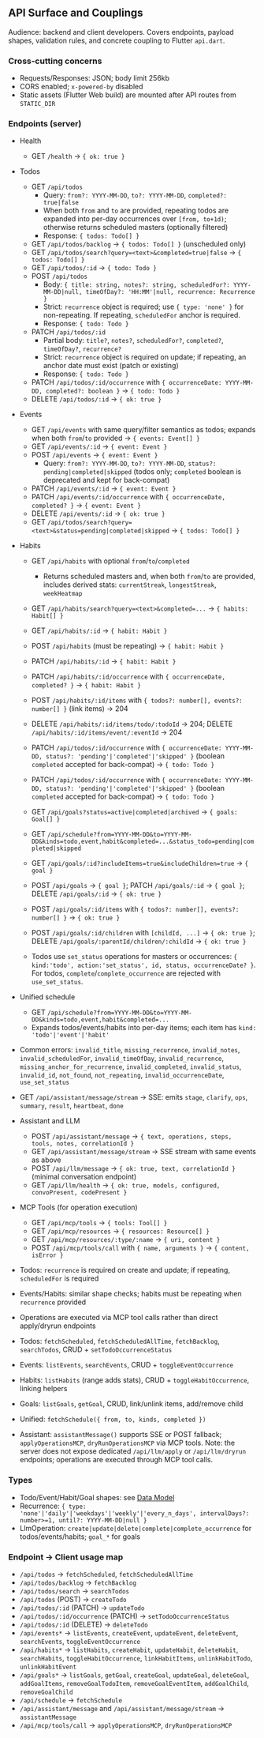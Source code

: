 ## API Surface and Couplings

Audience: backend and client developers. Covers endpoints, payload shapes, validation rules, and concrete coupling to Flutter `api.dart`.

### Cross-cutting concerns

- Requests/Responses: JSON; body limit 256kb
- CORS enabled; `x-powered-by` disabled
- Static assets (Flutter Web build) are mounted after API routes from `STATIC_DIR`

### Endpoints (server)

- Health
  - GET `/health` → `{ ok: true }`

- Todos
  - GET `/api/todos`
    - Query: `from?: YYYY-MM-DD`, `to?: YYYY-MM-DD`, `completed?: true|false`
    - When both `from` and `to` are provided, repeating todos are expanded into per-day occurrences over `[from, to+1d)`; otherwise returns scheduled masters (optionally filtered)
    - Response: `{ todos: Todo[] }`
  - GET `/api/todos/backlog` → `{ todos: Todo[] }` (unscheduled only)
  - GET `/api/todos/search?query=<text>&completed=true|false` → `{ todos: Todo[] }`
  - GET `/api/todos/:id` → `{ todo: Todo }`
  - POST `/api/todos`
    - Body: `{ title: string, notes?: string, scheduledFor?: YYYY-MM-DD|null, timeOfDay?: 'HH:MM'|null, recurrence: Recurrence }`
    - Strict: `recurrence` object is required; use `{ type: 'none' }` for non-repeating. If repeating, `scheduledFor` anchor is required.
    - Response: `{ todo: Todo }`
  - PATCH `/api/todos/:id`
    - Partial body: `title?`, `notes?`, `scheduledFor?`, `completed?`, `timeOfDay?`, `recurrence?`
    - Strict: `recurrence` object is required on update; if repeating, an anchor date must exist (patch or existing)
    - Response: `{ todo: Todo }`
  - PATCH `/api/todos/:id/occurrence` with `{ occurrenceDate: YYYY-MM-DD, completed?: boolean }` → `{ todo: Todo }`
  - DELETE `/api/todos/:id` → `{ ok: true }`

- Events
  - GET `/api/events` with same query/filter semantics as todos; expands when both `from`/`to` provided → `{ events: Event[] }`
  - GET `/api/events/:id` → `{ event: Event }`
  - POST `/api/events` → `{ event: Event }`
    - Query: `from?: YYYY-MM-DD`, `to?: YYYY-MM-DD`, `status?: pending|completed|skipped` (todos only; `completed` boolean is deprecated and kept for back-compat)
  - PATCH `/api/events/:id` → `{ event: Event }`
  - PATCH `/api/events/:id/occurrence` with `{ occurrenceDate, completed? }` → `{ event: Event }`
  - DELETE `/api/events/:id` → `{ ok: true }`
  - GET `/api/todos/search?query=<text>&status=pending|completed|skipped` → `{ todos: Todo[] }`
- Habits
  - GET `/api/habits` with optional `from`/`to`/`completed`
    - Returns scheduled masters and, when both `from`/`to` are provided, includes derived stats: `currentStreak`, `longestStreak`, `weekHeatmap`
  - GET `/api/habits/search?query=<text>&completed=...` → `{ habits: Habit[] }`
  - GET `/api/habits/:id` → `{ habit: Habit }`
  - POST `/api/habits` (must be repeating) → `{ habit: Habit }`
  - PATCH `/api/habits/:id` → `{ habit: Habit }`
  - PATCH `/api/habits/:id/occurrence` with `{ occurrenceDate, completed? }` → `{ habit: Habit }`
  - POST `/api/habits/:id/items` with `{ todos?: number[], events?: number[] }` (link items) → 204
  - DELETE `/api/habits/:id/items/todo/:todoId` → 204; DELETE `/api/habits/:id/items/event/:eventId` → 204
  - PATCH `/api/todos/:id/occurrence` with `{ occurrenceDate: YYYY-MM-DD, status?: 'pending'|'completed'|'skipped' }` (boolean `completed` accepted for back-compat) → `{ todo: Todo }`
  - PATCH `/api/todos/:id/occurrence` with `{ occurrenceDate: YYYY-MM-DD, status?: 'pending'|'completed'|'skipped' }` (boolean `completed` accepted for back-compat) → `{ todo: Todo }`
  - GET `/api/goals?status=active|completed|archived` → `{ goals: Goal[] }`
  - GET `/api/schedule?from=YYYY-MM-DD&to=YYYY-MM-DD&kinds=todo,event,habit&completed=...&status_todo=pending|completed|skipped`
  - GET `/api/goals/:id?includeItems=true&includeChildren=true` → `{ goal }`
  - POST `/api/goals` → `{ goal }`; PATCH `/api/goals/:id` → `{ goal }`; DELETE `/api/goals/:id` → `{ ok: true }`
  - POST `/api/goals/:id/items` with `{ todos?: number[], events?: number[] }` → `{ ok: true }`
  - POST `/api/goals/:id/children` with `[childId, ...]` → `{ ok: true }`; DELETE `/api/goals/:parentId/children/:childId` → `{ ok: true }`

  - Todos use `set_status` operations for masters or occurrences: `{ kind:'todo', action:'set_status', id, status, occurrenceDate? }`. For todos, `complete`/`complete_occurrence` are rejected with `use_set_status`.
- Unified schedule
  - GET `/api/schedule?from=YYYY-MM-DD&to=YYYY-MM-DD&kinds=todo,event,habit&completed=...`
  - Expands todos/events/habits into per-day items; each item has `kind: 'todo'|'event'|'habit'`
 - Common errors: `invalid_title`, `missing_recurrence`, `invalid_notes`, `invalid_scheduledFor`, `invalid_timeOfDay`, `invalid_recurrence`, `missing_anchor_for_recurrence`, `invalid_completed`, `invalid_status`, `invalid_id`, `not_found`, `not_repeating`, `invalid_occurrenceDate`, `use_set_status`
  - GET `/api/assistant/message/stream` → SSE: emits `stage`, `clarify`, `ops`, `summary`, `result`, `heartbeat`, `done`

- Assistant and LLM
  - POST `/api/assistant/message` → `{ text, operations, steps, tools, notes, correlationId }`
  - GET `/api/assistant/message/stream` → SSE stream with same events as above
  - POST `/api/llm/message` → `{ ok: true, text, correlationId }` (minimal conversation endpoint)
  - GET `/api/llm/health` → `{ ok: true, models, configured, convoPresent, codePresent }`

- MCP Tools (for operation execution)
  - GET `/api/mcp/tools` → `{ tools: Tool[] }`
  - GET `/api/mcp/resources` → `{ resources: Resource[] }`
  - GET `/api/mcp/resources/:type/:name` → `{ uri, content }`
  - POST `/api/mcp/tools/call` with `{ name, arguments }` → `{ content, isError }`

- Todos: `recurrence` is required on create and update; if repeating, `scheduledFor` is required
- Events/Habits: similar shape checks; habits must be repeating when `recurrence` provided
- Operations are executed via MCP tool calls rather than direct apply/dryrun endpoints

- Todos: `fetchScheduled`, `fetchScheduledAllTime`, `fetchBacklog`, `searchTodos`, CRUD + `setTodoOccurrenceStatus`
- Events: `listEvents`, `searchEvents`, CRUD + `toggleEventOccurrence`
- Habits: `listHabits` (range adds stats), CRUD + `toggleHabitOccurrence`, linking helpers
- Goals: `listGoals`, `getGoal`, CRUD, link/unlink items, add/remove child
- Unified: `fetchSchedule({ from, to, kinds, completed })`
 - Assistant: `assistantMessage()` supports SSE or POST fallback; `applyOperationsMCP`, `dryRunOperationsMCP` via MCP tools. Note: the server does not expose dedicated `/api/llm/apply` or `/api/llm/dryrun` endpoints; operations are executed through MCP tool calls.

### Types

- Todo/Event/Habit/Goal shapes: see [Data Model](./data_model.md)
- Recurrence: `{ type: 'none'|'daily'|'weekdays'|'weekly'|'every_n_days', intervalDays?: number>=1, until?: YYYY-MM-DD|null }`
- LlmOperation: `create|update|delete|complete|complete_occurrence` for todos/events/habits; `goal_*` for goals

### Endpoint → Client usage map

- `/api/todos` → `fetchScheduled`, `fetchScheduledAllTime`
- `/api/todos/backlog` → `fetchBacklog`
- `/api/todos/search` → `searchTodos`
- `/api/todos` (POST) → `createTodo`
- `/api/todos/:id` (PATCH) → `updateTodo`
- `/api/todos/:id/occurrence` (PATCH) → `setTodoOccurrenceStatus`
- `/api/todos/:id` (DELETE) → `deleteTodo`
- `/api/events*` → `listEvents`, `createEvent`, `updateEvent`, `deleteEvent`, `searchEvents`, `toggleEventOccurrence`
- `/api/habits*` → `listHabits`, `createHabit`, `updateHabit`, `deleteHabit`, `searchHabits`, `toggleHabitOccurrence`, `linkHabitItems`, `unlinkHabitTodo`, `unlinkHabitEvent`
- `/api/goals*` → `listGoals`, `getGoal`, `createGoal`, `updateGoal`, `deleteGoal`, `addGoalItems`, `removeGoalTodoItem`, `removeGoalEventItem`, `addGoalChild`, `removeGoalChild`
- `/api/schedule` → `fetchSchedule`
- `/api/assistant/message` and `/api/assistant/message/stream` → `assistantMessage`
- `/api/mcp/tools/call` → `applyOperationsMCP`, `dryRunOperationsMCP`



